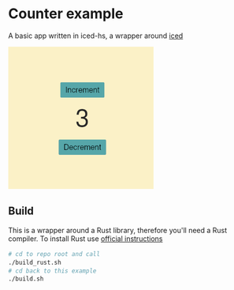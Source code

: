 # Counter example

A basic app written in iced-hs, a wrapper around [iced](https://github.com/iced-rs/iced)

![Preview](counter.png)


## Build

This is a wrapper around a Rust library, therefore you'll need a Rust compiler.
To install Rust use [official instructions](https://www.rust-lang.org/tools/install)

```bash
# cd to repo root and call
./build_rust.sh
# cd back to this example
./build.sh
```
